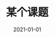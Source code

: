 ---
title: 某个课题
date: 2021-01-01
period: 2023.11-2026.10
project_number: 123456
project_type: 国家自然科学基金联合基金-重点项目
budget: 270万
person: 孙宁
---